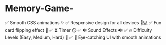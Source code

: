 # Memory-Game-
✅ Smooth CSS animations ✨
✅ Responsive design for all devices 📱💻 
✅ Fun card flipping effect 🎴 
✅ ⏳ Timer ⏲️ 
✅ 🔊 Sound Effects 🔊 
✅ 🔥 Difficulty Levels (Easy, Medium, Hard) 🚀 
✅ 🌈 Eye-catching UI with smooth animations
